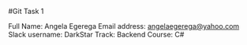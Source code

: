 #Git Task 1

 Full Name: Angela Egerega
 Email address: angelaegerega@yahoo.com
 Slack username: DarkStar
 Track: Backend
 Course: C#
